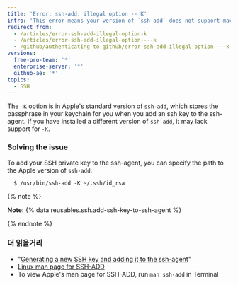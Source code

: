 ```yaml
---
title: 'Error: ssh-add: illegal option -- K'
intro: 'This error means your version of `ssh-add` does not support macOS keychain integration, which allows you to store your passphrase in the keychain.'
redirect_from:
  - /articles/error-ssh-add-illegal-option-k
  - /articles/error-ssh-add-illegal-option----k
  - /github/authenticating-to-github/error-ssh-add-illegal-option----k
versions:
  free-pro-team: '*'
  enterprise-server: '*'
  github-ae: '*'
topics:
  - SSH
---
```


The `-K` option is in Apple's standard version of `ssh-add`, which stores the passphrase in your keychain for you when you add an ssh key to the ssh-agent. If you have installed a different version of `ssh-add`, it may lack support for `-K`.

### Solving the issue

To add your SSH private key to the ssh-agent, you can specify the path to the Apple version of `ssh-add`:

```shell
  $ /usr/bin/ssh-add -K ~/.ssh/id_rsa
```

{% note %}

**Note:** {% data reusables.ssh.add-ssh-key-to-ssh-agent %}

{% endnote %}

### 더 읽을거리

- "[Generating a new SSH key and adding it to the ssh-agent](/articles/generating-a-new-ssh-key-and-adding-it-to-the-ssh-agent)"
- [Linux man page for SSH-ADD](http://man7.org/linux/man-pages/man1/ssh-add.1.html)
- To view Apple's man page for SSH-ADD, run `man ssh-add` in Terminal
